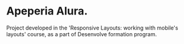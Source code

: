 # Apeperia Alura.
Project developed in the 'Responsive Layouts: working with mobile's layouts' course, as a part of Desenvolve formation program. 


